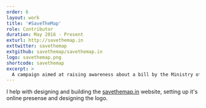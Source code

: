 ```yaml
---
order: 6
layout: work
title: '#SaveTheMap'
role: Contributor
duration: May 2016 - Present
exturl: http://savethemap.in
exttwitter: savethemap
extgithub: savethemap/savethemap.in
logo: savethemap.png
shortcode: savethemap
excerpt: >
  A campaign aimed at raising awareness about a bill by the Ministry of Home Affairs' which saught to curb the use of maps and severely harm technology innovation in India.
---
```

I help with designing and building the [savethemap.in](http://savethemap.in) website, setting up it's online presense and designing the logo.
